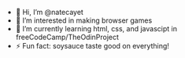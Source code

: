 - 👋 Hi, I’m @natecayet
- 👀 I’m interested in making browser games
- 🌱 I’m currently learning html, css, and javascipt in freeCodeCamp/TheOdinProject
- ⚡ Fun fact: soysauce taste good on everything!

<!---
natecayet/natecayet is a ✨ special ✨ repository because its `README.md` (this file) appears on your GitHub profile.
You can click the Preview link to take a look at your changes.
--->
